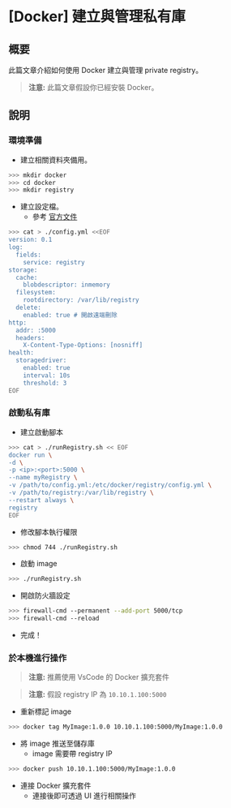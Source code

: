 # [Docker] 建立與管理私有庫
## 概要
此篇文章介紹如何使用 Docker 建立與管理 private registry。

> **注意:** 此篇文章假設你已經安裝 Docker。

## 說明
### 環境準備
- 建立相關資料夾備用。
```sh
>>> mkdir docker
>>> cd docker
>>> mkdir registry
```

- 建立設定檔。
    - 參考 [官方文件]
```sh
>>> cat > ./config.yml <<EOF
version: 0.1
log:
  fields:
    service: registry
storage:
  cache:
    blobdescriptor: inmemory
  filesystem:
    rootdirectory: /var/lib/registry
  delete:
    enabled: true # 開啟遠端刪除
http:
  addr: :5000
  headers:
    X-Content-Type-Options: [nosniff]
health:
  storagedriver:
    enabled: true
    interval: 10s
    threshold: 3
EOF
```

### 啟動私有庫
- 建立啟動腳本
```sh
>>> cat > ./runRegistry.sh << EOF
docker run \
-d \
-p <ip>:<port>:5000 \
--name myRegistry \
-v /path/to/config.yml:/etc/docker/registry/config.yml \
-v /path/to/registry:/var/lib/registry \
--restart always \
registry
EOF
```

- 修改腳本執行權限
```sh
>>> chmod 744 ./runRegistry.sh
```

- 啟動 image
```sh
>>> ./runRegistry.sh
```

- 開啟防火牆設定
```sh
>>> firewall-cmd --permanent --add-port 5000/tcp
>>> firewall-cmd --reload
```

- 完成！

### 於本機進行操作
> **注意:** 推薦使用 VsCode 的 Docker 擴充套件

> **注意:** 假設 registry IP 為 `10.10.1.100:5000`

- 重新標記 image
```sh
>>> docker tag MyImage:1.0.0 10.10.1.100:5000/MyImage:1.0.0
```

- 將 image 推送至儲存庫
    - image 需要帶 registry IP
```sh
>>> docker push 10.10.1.100:5000/MyImage:1.0.0
```

- 連接 Docker 擴充套件
    - 連接後即可透過 UI 進行相關操作



[官方文件]: https://docs.docker.com/registry/configuration/